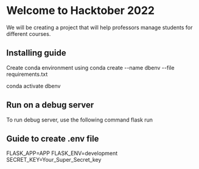 # Welcome to Hacktober 2022

We will be creating a project that will help professors manage students for different courses.


## Installing guide
Create conda environment using
conda create --name dbenv --file requirements.txt

conda activate dbenv


## Run on a debug server
To run debug server, use the following command
flask run


## Guide to create .env file

FLASK_APP=APP
FLASK_ENV=development
SECRET_KEY=Your_Super_Secret_key
